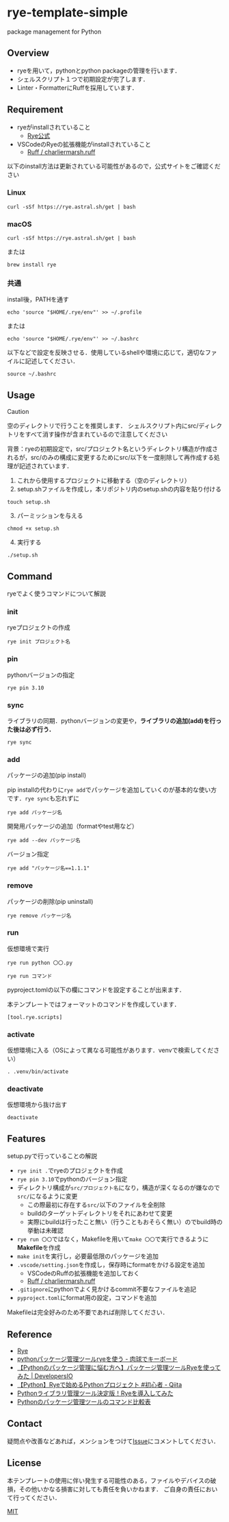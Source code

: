 # rye-template-simple
package management for Python

## Overview
- ryeを用いて，pythonとpython packageの管理を行います．
- シェルスクリプト１つで初期設定が完了します．
- Linter・FormatterにRuffを採用しています．

## Requirement
- ryeがinstallされていること
  - [Rye公式](https://rye.astral.sh/)
- VSCodeのRyeの拡張機能がinstallされていること
  - [Ruff / charliermarsh.ruff](https://marketplace.visualstudio.com/items?itemName=charliermarsh.ruff)

以下のinstall方法は更新されている可能性があるので，公式サイトをご確認ください
### Linux
```
curl -sSf https://rye.astral.sh/get | bash
```


### macOS
```
curl -sSf https://rye.astral.sh/get | bash
```
または
```
brew install rye
```

### 共通
install後，PATHを通す
```
echo 'source "$HOME/.rye/env"' >> ~/.profile
```
または
```
echo 'source "$HOME/.rye/env"' >> ~/.bashrc
```

以下などで設定を反映させる．使用しているshellや環境に応じて，適切なファイルに記述してください．
```
source ~/.bashrc
```


## Usage
> [!CAUTION]
> 空のディレクトリで行うことを推奨します．
> シェルスクリプト内にsrc/ディレクトリをすべて消す操作が含まれているので注意してください

背景：ryeの初期設定で，src/プロジェクト名というディレクトリ構造が作成されるが，src/のみの構成に変更するためにsrc/以下を一度削除して再作成する処理が記述されています．

1. これから使用するプロジェクトに移動する（空のディレクトリ）
2. setup.shファイルを作成し，本リポジトリ内のsetup.shの内容を貼り付ける
```
touch setup.sh
```
3. パーミッションを与える
```
chmod +x setup.sh
```
4. 実行する
```
./setup.sh
```

## Command
ryeでよく使うコマンドについて解説

### init
ryeプロジェクトの作成
```
rye init プロジェクト名
```

### pin
pythonバージョンの指定
```
rye pin 3.10
```

### sync
ライブラリの同期．pythonバージョンの変更や，**ライブラリの追加(add)を行った後は必ず行う．**
```
rye sync
```

### add
パッケージの追加(pip install)

pip installの代わりに`rye add`でパッケージを追加していくのが基本的な使い方です．`rye sync`も忘れずに
```
rye add パッケージ名
```
開発用パッケージの追加（formatやtest用など）
```
rye add --dev パッケージ名
```
バージョン指定
```
rye add "パッケージ名==1.1.1"
```

### remove
パッケージの削除(pip uninstall)
```
rye remove パッケージ名
```

### run
仮想環境で実行
```
rye run python 〇〇.py
```
```
rye run コマンド
```

pyproject.tomlの以下の欄にコマンドを設定することが出来ます．

本テンプレートではフォーマットのコマンドを作成しています．
```
[tool.rye.scripts]
```

### activate
仮想環境に入る（OSによって異なる可能性があります．venvで検索してください）
```
. .venv/bin/activate
```

### deactivate
仮想環境から抜け出す
```
deactivate
```

## Features
setup.pyで行っていることの解説
- `rye init .`でryeのプロジェクトを作成
- `rye pin 3.10`でpythonのバージョン指定
- ディレクトリ構成が`src/プロジェクト名`になり，構造が深くなるのが嫌なので`src/`になるように変更
  - この際最初に存在する`src/`以下のファイルを全削除
  - buildのターゲットディレクトリをそれにあわせて変更
  - 実際にbuildは行ったこと無い（行うこともおそらく無い）のでbuild時の挙動は未確認
- `rye run 〇〇`ではなく，Makefileを用いて`make 〇〇`で実行できるように**Makefile**を作成
- `make init`を実行し，必要最低限のパッケージを追加
- `.vscode/setting.json`を作成し，保存時にformatをかける設定を追加
  - VSCodeのRuffの拡張機能を追加しておく
  - [Ruff / charliermarsh.ruff](https://marketplace.visualstudio.com/items?itemName=charliermarsh.ruff)
- `.gitignore`にpythonでよく見かけるcommit不要なファイルを追記
- `pyproject.toml`にformat用の設定，コマンドを追加

Makefileは完全好みのため不要であれば削除してください．

## Reference
- [Rye](https://rye.astral.sh/)
- [pythonパッケージ管理ツールryeを使う - 肉球でキーボード](https://nsakki55.hatenablog.com/entry/2023/05/29/013658)
- [【Pythonのパッケージ管理に悩む方へ】パッケージ管理ツールRyeを使ってみた | DevelopersIO](https://dev.classmethod.jp/articles/get-start-rye-python/)
- [【Python】Ryeで始めるPythonプロジェクト #初心者 - Qiita](https://qiita.com/kissy24/items/37c881498dcb8a01f3bd)
- [Pythonライブラリ管理ツール決定版！Ryeを導入してみた](https://zenn.dev/ncdc/articles/1979def94dedea)
- [Pythonのパッケージ管理ツールのコマンド比較表](https://zenn.dev/tanny/articles/041f46c06f76f5)

## Contact
疑問点や改善などあれば，メンションをつけて[Issue](https://github.com/ryhara/rye-template-simple/issues)にコメントしてください．


## License
本テンプレートの使用に伴い発生する可能性のある，ファイルやデバイスの破損，その他いかなる損害に対しても責任を負いかねます．
ご自身の責任において行ってください．

[MIT](https://github.com/ryhara/rye-template-simple/blob/main/LICENSE)
